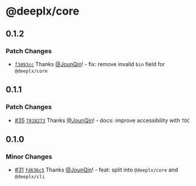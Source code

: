 # @deeplx/core

## 0.1.2

### Patch Changes

- [`f3493cc`](https://github.com/un-ts/deeplx/commit/f3493cc7224c5cb0e6f3eec1d15ef7ffb3c9241a) Thanks [@JounQin](https://github.com/JounQin)! - fix: remove invalid `bin` field for `@deeplx/core`

## 0.1.1

### Patch Changes

- [#35](https://github.com/un-ts/deeplx/pull/35) [`7818273`](https://github.com/un-ts/deeplx/commit/781827308f0487f26b5162d8fec9148b96f1b876) Thanks [@JounQin](https://github.com/JounQin)! - docs: improve accessibility with `TOC`

## 0.1.0

### Minor Changes

- [#31](https://github.com/un-ts/deeplx/pull/31) [`fd636c5`](https://github.com/un-ts/deeplx/commit/fd636c590b2255a9f657ac43a400bfdff66af5a6) Thanks [@JounQin](https://github.com/JounQin)! - feat: split into `@deeplx/core` and `@deeplx/cli`
